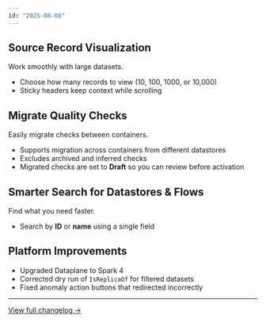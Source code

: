 ```yaml
---
id: "2025-08-08"
---
```


## Source Record Visualization
Work smoothly with large datasets.

- Choose how many records to view (10, 100, 1000, or 10,000)
- Sticky headers keep context while scrolling

## Migrate Quality Checks
Easily migrate checks between containers.

- Supports migration across containers from different datastores
- Excludes archived and inferred checks
- Migrated checks are set to **Draft** so you can review before activation

## Smarter Search for Datastores & Flows
Find what you need faster.

- Search by **ID** or **name** using a single field

## Platform Improvements
- Upgraded Dataplane to Spark 4  
- Corrected dry run of `IsReplicaOf` for filtered datasets  
- Fixed anomaly action buttons that redirected incorrectly  

---

[View full changelog →](https://userguide.qualytics.io/changelog/#2025.8.8)
